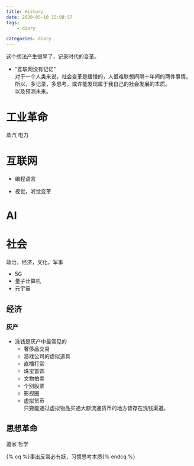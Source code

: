 ```yaml
---
title: History
date: 2020-05-10 15:08:57
tags: 
	- diary

categories: diary
---
```


这个想法产生很早了，记录时代的变革。  

- ”互联网没有记忆“  
	对于一个人类来说，社会变革是缓慢的，人很难联想间隔十年间的两件事情。
	所以，多记录，多思考，或许能发现属于我自己的社会发展的本质。  
	以及预测未来。

# 工业革命
蒸汽
电力

# 互联网

- 编程语言

- 视觉，听觉变革

# AI

# 社会
政治，经济，文化，军事

- 5G
- 量子计算机
- 元宇宙

## 经济

### 灰产
- 洗钱是灰产中最常见的  
	+ 奢侈品交易
	+ 游戏公司的虚拟道具
	+ 直播打赏
	+ 珠宝首饰
	+ 文物拍卖
	+ 个别股票
	+ 影视圈
	+ 虚拟货币  
只要能通过虚拟物品买通大额流通货币的地方皆存在洗钱渠道。


## 思想革命
道家
哲学

{% cq %}事出反常必有妖，习惯思考本质{% endcq %}